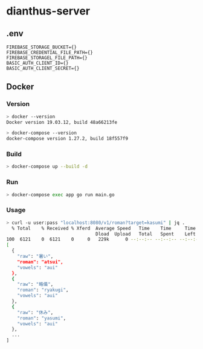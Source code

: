 # dianthus-server
  
## .env
  
```
FIREBASE_STORAGE_BUCKET={}
FIREBASE_CREDENTIAL_FILE_PATH={}
FIREBASE_STORAGEL_FILE_PATH={}
BASIC_AUTH_CLIENT_ID={}
BASIC_AUTH_CLIENT_SECRET={}
```
  
## Docker
  
### Version

```bash
> docker --version
Docker version 19.03.12, build 48a66213fe

> docker-compose --version
docker-compose version 1.27.2, build 18f557f9
```
  
### Build
  
```bash
> docker-compose up --build -d
```
  
### Run
  
```bash
> docker-compose exec app go run main.go
```
  
### Usage
  
```bash
> curl -u user:pass "localhost:8080/v1/roman?target=kasumi" | jq .
  % Total    % Received % Xferd  Average Speed   Time    Time     Time  Current
                                 Dload  Upload   Total   Spent    Left  Speed
100  6121    0  6121    0     0   229k      0 --:--:-- --:--:-- --:--:--  229k
[
  {
    "raw": "暑い",
    "roman": "atsui",
    "vowels": "aui"
  },
  {
    "raw": "略儀",
    "roman": "ryakugi",
    "vowels": "aui"
  },
  {
    "raw": "休み",
    "roman": "yasumi",
    "vowels": "aui"
  },
  ...
]
```
